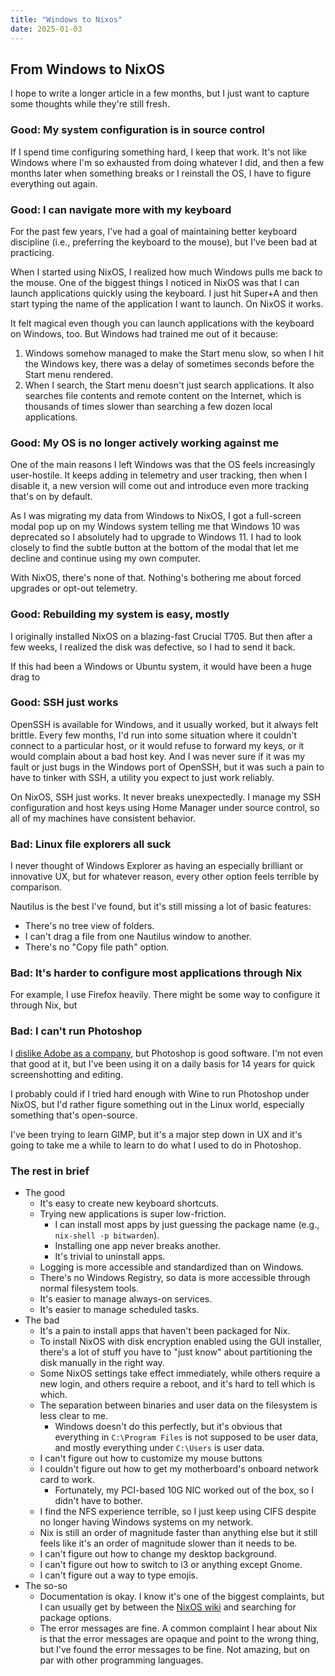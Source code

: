 ```yaml
---
title: "Windows to Nixos"
date: 2025-01-03
---
```


## From Windows to NixOS

I hope to write a longer article in a few months, but I just want to capture some thoughts while they're still fresh.

### Good: My system configuration is in source control

If I spend time configuring something hard, I keep that work. It's not like Windows where I'm so exhausted from doing whatever I did, and then a few months later when something breaks or I reinstall the OS, I have to figure everything out again.

### Good: I can navigate more with my keyboard

For the past few years, I've had a goal of maintaining better keyboard discipline (i.e., preferring the keyboard to the mouse), but I've been bad at practicing.

When I started using NixOS, I realized how much Windows pulls me back to the mouse. One of the biggest things I noticed in NixOS was that I can launch applications quickly using the keyboard. I just hit Super+A and then start typing the name of the application I want to launch. On NixOS it works.

It felt magical even though you can launch applications with the keyboard on Windows, too. But Windows had trained me out of it because:

1. Windows somehow managed to make the Start menu slow, so when I hit the Windows key, there was a delay of sometimes seconds before the Start menu rendered.
1. When I search, the Start menu doesn't just search applications. It also searches file contents and remote content on the Internet, which is thousands of times slower than searching a few dozen local applications.

### Good: My OS is no longer actively working against me

One of the main reasons I left Windows was that the OS feels increasingly user-hostile. It keeps adding in telemetry and user tracking, then when I disable it, a new version will come out and introduce even more tracking that's on by default.

As I was migrating my data from Windows to NixOS, I got a full-screen modal pop up on my Windows system telling me that Windows 10 was deprecated so I absolutely had to upgrade to Windows 11. I had to look closely to find the subtle button at the bottom of the modal that let me decline and continue using my own computer.

With NixOS, there's none of that. Nothing's bothering me about forced upgrades or opt-out telemetry.

### Good: Rebuilding my system is easy, mostly

I originally installed NixOS on a blazing-fast Crucial T705. But then after a few weeks, I realized the disk was defective, so I had to send it back.

If this had been a Windows or Ubuntu system, it would have been a huge drag to

### Good: SSH just works

OpenSSH is available for Windows, and it usually worked, but it always felt brittle. Every few months, I'd run into some situation where it couldn't connect to a particular host, or it would refuse to forward my keys, or it would complain about a bad host key. And I was never sure if it was my fault or just bugs in the Windows port of OpenSSH, but it was such a pain to have to tinker with SSH, a utility you expect to just work reliably.

On NixOS, SSH just works. It never breaks unexpectedly. I manage my SSH configuration and host keys using Home Manager under source control, so all of my machines have consistent behavior.

### Bad: Linux file explorers all suck

I never thought of Windows Explorer as having an especially brilliant or innovative UX, but for whatever reason, every other option feels terrible by comparison.

Nautilus is the best I've found, but it's still missing a lot of basic features:

- There's no tree view of folders.
- I can't drag a file from one Nautilus window to another.
- There's no "Copy file path" option.

### Bad: It's harder to configure most applications through Nix

For example, I use Firefox heavily. There might be some way to configure it through Nix, but

### Bad: I can't run Photoshop

I [dislike Adobe as a company](https://www.ftc.gov/news-events/news/press-releases/2024/06/ftc-takes-action-against-adobe-executives-hiding-fees-preventing-consumers-easily-cancelling), but Photoshop is good software. I'm not even that good at it, but I've been using it on a daily basis for 14 years for quick screenshotting and editing.

I probably could if I tried hard enough with Wine to run Photoshop under NixOS, but I'd rather figure something out in the Linux world, especially something that's open-source.

I've been trying to learn GIMP, but it's a major step down in UX and it's going to take me a while to learn to do what I used to do in Photoshop.

### The rest in brief

- The good
  - It's easy to create new keyboard shortcuts.
  - Trying new applications is super low-friction.
    - I can install most apps by just guessing the package name (e.g., `nix-shell -p bitwarden`).
    - Installing one app never breaks another.
    - It's trivial to uninstall apps.
  - Logging is more accessible and standardized than on Windows.
  - There's no Windows Registry, so data is more accessible through normal filesystem tools.
  - It's easier to manage always-on services.
  - It's easier to manage scheduled tasks.
- The bad
  - It's a pain to install apps that haven't been packaged for Nix.
  - To install NixOS with disk encryption enabled using the GUI installer, there's a lot of stuff you have to "just know" about partitioning the disk manually in the right way.
  - Some NixOS settings take effect immediately, while others require a new login, and others require a reboot, and it's hard to tell which is which.
  - The separation between binaries and user data on the filesystem is less clear to me.
    - Windows doesn't do this perfectly, but it's obvious that everything in `C:\Program Files` is not supposed to be user data, and mostly everything under `C:\Users` is user data.
  - I can't figure out how to customize my mouse buttons
  - I couldn't figure out how to get my motherboard's onboard network card to work.
    - Fortunately, my PCI-based 10G NIC worked out of the box, so I didn't have to bother.
  - I find the NFS experience terrible, so I just keep using CIFS despite no longer having Windows systems on my network.
  - Nix is still an order of magnitude faster than anything else but it still feels like it's an order of magnitude slower than it needs to be.
  - I can't figure out how to change my desktop background.
  - I can't figure out how to switch to i3 or anything except Gnome.
  - I can't figure out a way to type emojis.
- The so-so
  - Documentation is okay. I know it's one of the biggest complaints, but I can usually get by between the [NixOS wiki](https://wiki.nixos.org/wiki/NixOS_Wiki) and searching for package options.
  - The error messages are fine. A common complaint I hear about Nix is that the error messages are opaque and point to the wrong thing, but I've found the error messages to be fine. Not amazing, but on par with other programming languages.
